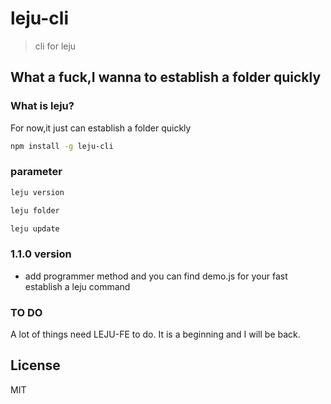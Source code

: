 # leju-cli 

> cli for leju


## What a fuck,I wanna to establish a folder quickly

### What is leju?

For now,it just can establish a folder quickly

```bash
npm install -g leju-cli
```

### parameter

```bash
leju version
```

```bash
leju folder
```

```bash
leju update
```

### 1.1.0 version

+ add programmer method and you can find demo.js for your fast establish a leju command


### TO DO

A lot of things need LEJU-FE to do. It is a beginning and I will be back.


## License

MIT
